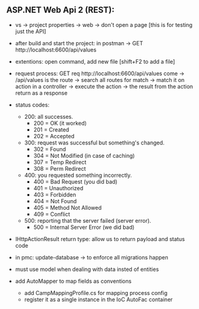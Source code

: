 ## ASP.NET Web Api 2 (REST):

- vs -> project properties -> web -> don't open a page [this is for testing just the API]
- after build and start the project: in postman -> GET http://localhost:6600/api/values
- extentions: open command, add new file [shift+F2 to add a file]

- request process: GET req http://localhost:6600/api/values come -> /api/values is the route -> search all routes for match -> match it on action in a controller -> execute the action -> the result from the action return as a response
- status codes: 
  - 200: all successes.
    - 200 = OK (it worked)
    - 201 = Created
    - 202 = Accepted
  - 300: request was successful but something's changed.
    - 302 = Found
    - 304 = Not Modified (in case of caching)
    - 307 = Temp Redirect
    - 308 = Perm Redirect
  - 400: you requested something incorrectly.
    - 400 = Bad Request (you did bad)
    - 401 = Unauthorized
    - 403 = Forbidden
    - 404 = Not Found
    - 405 = Method Not Allowed
    - 409 = Conflict
  - 500: reporting that the server failed (server error).
    - 500 = Internal Server Error (we did bad)

- IHttpActionResult return type: allow us to return payload and status code
- in pmc: update-database -> to enforce all migrations happen

- must use model when dealing with data insted of entities
- add AutoMapper to map fields as conventions
  - add CampMappingProfile.cs for mapping process config
  - register it as a single instance in the IoC AutoFac container 

